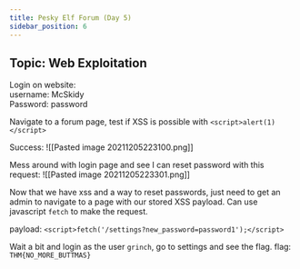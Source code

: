 ```yaml
---
title: Pesky Elf Forum (Day 5)
sidebar_position: 6
---
```

## Topic: Web Exploitation

Login on website:  
username: McSkidy  
Password: password    


Navigate to a forum page, test if XSS is possible with `<script>alert(1)</script>`

Success:
![[Pasted image 20211205223100.png]]

Mess around with login page and see I can reset password with this request:
![[Pasted image 20211205223301.png]]

Now that we have xss and a way to reset passwords, just need to get an admin to navigate to a page with our stored XSS payload. Can use javascript `fetch` to make the request.

payload: `<script>fetch('/settings?new_password=password1');</script>`

Wait a bit and login as the user `grinch`, go to settings and see the flag.
flag: `THM{NO_MORE_BUTTMAS}`  